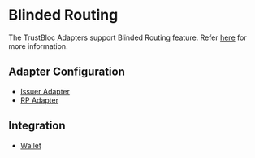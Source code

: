 # Blinded Routing

The TrustBloc Adapters support Blinded Routing feature. Refer [here](https://trustbloc.readthedocs.io/en/latest/blinded_routing.html) for 
more information.

## Adapter Configuration
- [Issuer Adapter](./issuer/issuer_integration.md#11-create-profile-api---http-post-profile)
- [RP Adapter](./rp/integration/relying_parties.md#register-your-oidc-client)

## Integration
- [Wallet](https://trustbloc.readthedocs.io/en/latest/blinded_routing.html#didcomm-messages)

